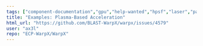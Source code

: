 ```yaml
---
tags: ["component-documentation","gpu","help-wanted","hpsf","laser","particle-in-cell","physics","pic","plasma","research","simulation"]
title: "Examples: Plasma-Based Acceleration"
html_url: "https://github.com/BLAST-WarpX/warpx/issues/4579"
user: "ax3l"
repo: "ECP-WarpX/WarpX"
---
```


